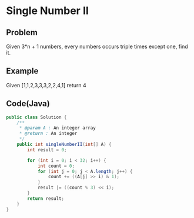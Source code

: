 Single Number II
===

## Problem

Given 3*n + 1 numbers, every numbers occurs triple times except one, find it.


## Example

Given [1,1,2,3,3,3,2,2,4,1] return 4

Code(Java)
----------

```java
public class Solution {
    /**
     * @param A : An integer array
     * @return : An integer
     */
    public int singleNumberII(int[] A) {
        int result = 0;

        for (int i = 0; i < 32; i++) {
            int count = 0;
            for (int j = 0; j < A.length; j++) {
                count += ((A[j] >> i) & 1);
            }
            result |= ((count % 3) << i);
        }
        return result;
    }
}
```